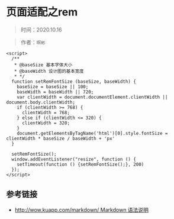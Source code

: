 # 页面适配之rem

> 时间：2020.10.16

> 作者：`啊彬`

```
<script>
  /**
   * @baseSize 基本字体大小
   * @baseWidth 设计图的基本宽度
   * */
  function setRemFontSize (baseSize, baseWidth) {
    baseSize = baseSize || 100;
    baseWidth = baseWidth || 720;
    var clientWidth = document.documentElement.clientWidth || document.body.clientWidth;
    if (clientWidth >= 768) {
      clientWidth = 768;
    } else if (clientWidth <= 320) {
      clientWidth = 320;
    }
    document.getElementsByTagName('html')[0].style.fontSize = clientWidth * baseSize / baseWidth + 'px'
  }

  setRemFontSize();
  window.addEventListener("resize", function () {
    setTimeout(function () {setRemFontSize();}, 200)
  });
</script>
```

## 参考链接

* [http://wow.kuapp.com/markdown/ Markdown 语法说明](http://wow.kuapp.com/markdown/)